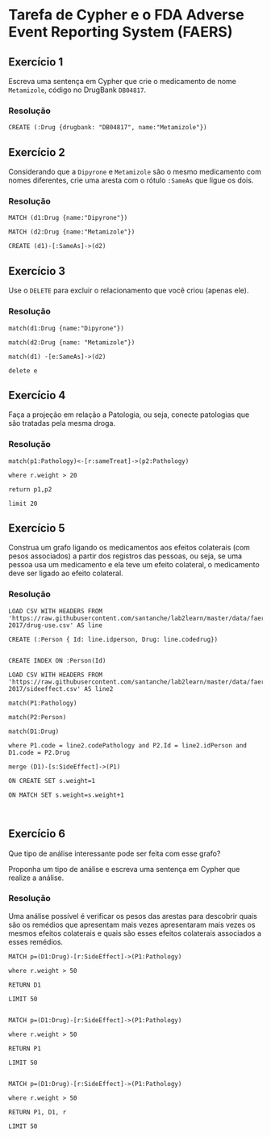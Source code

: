 # Tarefa de Cypher e o FDA Adverse Event Reporting System (FAERS)

## Exercício 1

Escreva uma sentença em Cypher que crie o medicamento de nome `Metamizole`, código no DrugBank `DB04817`.

### Resolução
~~~cypher
CREATE (:Drug {drugbank: "DB04817", name:"Metamizole"}) 
~~~

## Exercício 2

Considerando que a `Dipyrone` e `Metamizole` são o mesmo medicamento com nomes diferentes, crie uma aresta com o rótulo `:SameAs` que ligue os dois.

### Resolução
~~~cypher
MATCH (d1:Drug {name:"Dipyrone"}) 

MATCH (d2:Drug {name:"Metamizole"}) 

CREATE (d1)-[:SameAs]->(d2) 
~~~

## Exercício 3

Use o `DELETE` para excluir o relacionamento que você criou (apenas ele).

### Resolução
~~~cypher
match(d1:Drug {name:"Dipyrone"}) 

match(d2:Drug {name: "Metamizole"}) 

match(d1) -[e:SameAs]->(d2) 

delete e 
~~~

## Exercício 4

Faça a projeção em relação a Patologia, ou seja, conecte patologias que são tratadas pela mesma droga.

### Resolução
~~~cypher
match(p1:Pathology)<-[r:sameTreat]->(p2:Pathology) 

where r.weight > 20 

return p1,p2 

limit 20 
~~~

## Exercício 5

Construa um grafo ligando os medicamentos aos efeitos colaterais (com pesos associados) a partir dos registros das pessoas, ou seja, se uma pessoa usa um medicamento e ela teve um efeito colateral, o medicamento deve ser ligado ao efeito colateral.

### Resolução
~~~cypher
LOAD CSV WITH HEADERS FROM 'https://raw.githubusercontent.com/santanche/lab2learn/master/data/faers-2017/drug-use.csv' AS line 

CREATE (:Person { Id: line.idperson, Drug: line.codedrug}) 


CREATE INDEX ON :Person(Id) 

LOAD CSV WITH HEADERS FROM 'https://raw.githubusercontent.com/santanche/lab2learn/master/data/faers-2017/sideeffect.csv' AS line2 

match(P1:Pathology) 

match(P2:Person) 

match(D1:Drug) 

where P1.code = line2.codePathology and P2.Id = line2.idPerson and D1.code = P2.Drug 

merge (D1)-[s:SideEffect]->(P1) 

ON CREATE SET s.weight=1 

ON MATCH SET s.weight=s.weight+1 

 
~~~

## Exercício 6

Que tipo de análise interessante pode ser feita com esse grafo?

Proponha um tipo de análise e escreva uma sentença em Cypher que realize a análise.

### Resolução

Uma análise possível é verificar os pesos das arestas para descobrir quais são os remédios que apresentam mais vezes apresentaram mais vezes os mesmos efeitos colaterais e quais são esses efeitos colaterais associados a esses remédios.
~~~cypher
MATCH p=(D1:Drug)-[r:SideEffect]->(P1:Pathology)  

where r.weight > 50 

RETURN D1 

LIMIT 50 
 

MATCH p=(D1:Drug)-[r:SideEffect]->(P1:Pathology)  

where r.weight > 50 

RETURN P1 

LIMIT 50 

 
MATCH p=(D1:Drug)-[r:SideEffect]->(P1:Pathology)  

where r.weight > 50 

RETURN P1, D1, r 

LIMIT 50 
~~~
